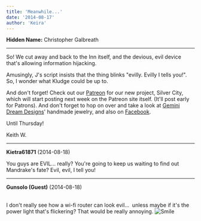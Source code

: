 ```yaml
---
title: 'Meanwhile...'
date: '2014-08-17'
author: 'Keira'
---
```


<p><strong>Hidden Name:</strong> Christopher Galbreath</p><hr><p>So! We cut away and back to the Inn itself, and the devious, evil device that's allowing information hijacking.</p><p>Amusingly, J's script insists that the thing blinks "evilly. Evilly I tells you!". So, I wonder what Kludge could be up to.</p><p>And don't forget! Check out our <a href="http://www.patreon.com/user?u=244206">Patreon</a> for our new project, Silver City, which will start posting next week on the Patreon site itself. (It'll post early for Patrons). And don't forget to hop on over and take a look at <a href="http://www.geminidreamdesigns.com">Gemini Dream Designs</a>' handmade jewelry, and also on <a href="https://www.facebook.com/GeminiDreamDesigns">Facebook</a>.</p><p>Until Thursday!</p><p>Keith W.</p>

---
**Kietra61871** (2014-08-18)

You guys are EVIL... really? You're going to keep us waiting to find out Mandrake's fate? Evil, evil, I tell you!

---
**Gunsolo (Guest)** (2014-08-18)

<br> I don't really see how a wi-fi router can look evil...&nbsp; unless maybe if it's the power light that's flickering? That would be really annoying. <img src="/smilies/smile.gif" alt="Smile" border="0"><br>

